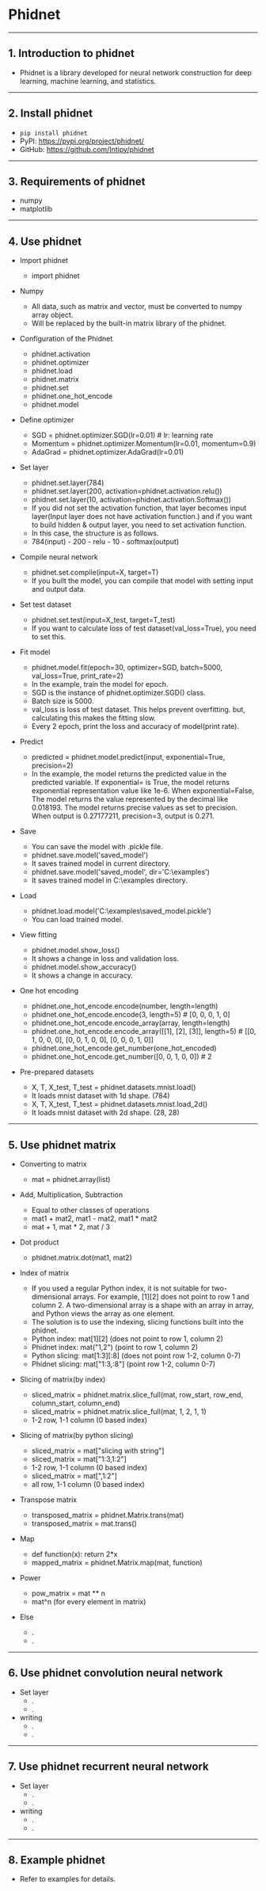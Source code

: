 # Phidnet

---------

## 1. Introduction to phidnet
  * Phidnet is a library developed for neural network construction for deep learning, machine learning, and statistics.

---------

## 2. Install phidnet
  * `pip install phidnet`
  * PyPI: https://pypi.org/project/phidnet/
  * GitHub: https://github.com/Intipy/phidnet

---------

## 3. Requirements of phidnet
  * numpy
  * matplotlib

---------

## 4. Use phidnet
  * Import phidnet
    + import phidnet

  * Numpy
    + All data, such as matrix and vector, must be converted to numpy array object.
    + Will be replaced by the built-in matrix library of the phidnet.

  * Configuration of the Phidnet
    + phidnet.activation
    + phidnet.optimizer
    + phidnet.load
    + phidnet.matrix
    + phidnet.set
    + phidnet.one_hot_encode
    + phidnet.model

  * Define optimizer
    + SGD = phidnet.optimizer.SGD(lr=0.01)  # lr: learning rate
    + Momentum = phidnet.optimizer.Momentum(lr=0.01, momentum=0.9)
    + AdaGrad = phidnet.optimizer.AdaGrad(lr=0.01)

  * Set layer
    + phidnet.set.layer(784)
    + phidnet.set.layer(200, activation=phidnet.activation.relu())
    + phidnet.set.layer(10, activation=phidnet.activation.Softmax())
    + If you did not set the activation function, that layer becomes input layer(Input layer does not have activation function.) and if you want to build hidden & output layer, you need to set activation function.
    + In this case, the structure is as follows.
    + 784(input) - 200 - relu - 10 - softmax(output)

  * Compile neural network 
    + phidnet.set.compile(input=X, target=T)
    + If you built the model, you can compile that model with setting input and output data.
  
  * Set test dataset
    + phidnet.set.test(input=X_test, target=T_test)
    + If you want to calculate loss of test dataset(val_loss=True), you need to set this.

  * Fit model
    + phidnet.model.fit(epoch=30, optimizer=SGD, batch=5000, val_loss=True, print_rate=2) 
    + In the example, train the model for epoch. 
    + SGD is the instance of phidnet.optimizer.SGD() class. 
    + Batch size is 5000. 
    + val_loss is loss of test dataset. This helps prevent overfitting. but, calculating this makes the fitting slow.
    + Every 2 epoch, print the loss and accuracy of model(print rate).

  * Predict
    + predicted = phidnet.model.predict(input, exponential=True, precision=2)
    + In the example, the model returns the predicted value in the predicted variable. If exponential= is True, the model returns exponential representation value like 1e-6. When exponential=False, The model returns the value represented by the decimal like 0.018193. The model returns precise values as set to precision. When output is 0.27177211, precision=3, output is 0.271.

  * Save
    + You can save the model with .pickle file.
    + phidnet.save.model('saved_model')
    + It saves trained model in current directory.
    + phidnet.save.model('saved_model', dir='C:\examples')
    + It saves trained model in C:\examples directory.

  * Load
    + phidnet.load.model('C:\examples\saved_model.pickle')
    + You can load trained model.

  * View fitting
    + phidnet.model.show_loss()
    + It shows a change in loss and validation loss.
    + phidnet.model.show_accuracy()
    + It shows a change in accuracy.

  * One hot encoding 
    + phidnet.one_hot_encode.encode(number, length=length)
    + phidnet.one_hot_encode.encode(3, length=5)   # [0, 0, 0, 1, 0]
    + phidnet.one_hot_encode.encode_array(array, length=length)
    + phidnet.one_hot_encode.encode_array([[1], [2], [3]], length=5)   # [[0, 1, 0, 0, 0], [0, 0, 1, 0, 0], [0, 0, 0, 1, 0]]
    + phidnet.one_hot_encode.get_number(one_hot_encoded)
    + phidnet.one_hot_encode.get_number([0, 0, 1, 0, 0])   # 2
    
  * Pre-prepared datasets
    + X, T, X_test, T_test = phidnet.datasets.mnist.load()
    + It loads mnist dataset with 1d shape. (784)
    + X, T, X_test, T_test = phidnet.datasets.mnist.load_2d()
    + It loads mnist dataset with 2d shape. (28, 28)

---------

## 5. Use phidnet matrix
  * Converting to matrix
    + mat = phidnet.array(list)

  * Add, Multiplication, Subtraction
    + Equal to other classes of operations
    + mat1 + mat2, mat1 - mat2, mat1 * mat2
    + mat + 1, mat * 2, mat / 3

  * Dot product
    + phidnet.matrix.dot(mat1, mat2)
  
  * Index of matrix
    + If you used a regular Python index, it is not suitable for two-dimensional arrays. 
 For example, [1][2] does not point to row 1 and column 2. A two-dimensional array is a shape with an array in array, and Python views the array as one element.
    + The solution is to use the indexing, slicing functions built into the phidnet.
    + Python index: mat[1][2] (does not point to row 1, column 2)
    + Phidnet index: mat("1,2") (point to row 1, column 2)
    + Python slicing: mat[1:3][:8] (does not point row 1-2, column 0-7)
    + Phidnet slicing: mat["1:3,:8"] (point row 1-2, column 0-7)

  * Slicing of matrix(by index)
    + sliced_matrix = phidnet.matrix.slice_full(mat, row_start, row_end, column_start, column_end)
    + sliced_matrix = phidnet.matrix.slice_full(mat, 1, 2, 1, 1)
    + 1-2 row, 1-1 column (0 based index)

  * Slicing of matrix(by python slicing)
    + sliced_matrix = mat["slicing with string"]
    + sliced_matrix = mat["1:3,1:2"]
    + 1-2 row, 1-1 column (0 based index)
    + sliced_matrix = mat[",1:2"]
    + all row, 1-1 column (0 based index)

  * Transpose matrix
    + transposed_matrix = phidnet.Matrix.trans(mat)
    + transposed_matrix = mat.trans()

  * Map
    + def function(x): return 2*x
    + mapped_matrix = phidnet.Matrix.map(mat, function)
  
  * Power
    + pow_matrix = mat ** n
    + mat^n (for every element in matrix)

  * Else
    + .
    + .

---------

## 6. Use phidnet convolution neural network
  * Set layer
    + . 
    + . 
  * writing
    + . 
    + . 

---------

## 7. Use phidnet recurrent neural network
  * Set layer
    + . 
    + . 
  * writing
    + . 
    + . 
    

---------

## 8. Example phidnet
  * Refer to examples for details.
